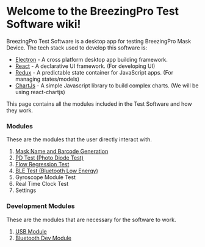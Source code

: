 # Welcome to the BreezingPro Test Software wiki!

BreezingPro Test Software is a desktop app for testing BreezingPro Mask Device. The tech stack used to develop this software is:
* [Electron](https://electronjs.org/) - A cross platform desktop app building framework.
* [React](https://reactjs.org/) - A declarative UI framework. (For developing UI)
* [Redux](https://redux.js.org/) - A predictable state container for JavaScript apps. (For managing states/models)
* [ChartJs](https://www.chartjs.org/) - A simple Javascript library to build complex charts. (We will be using react-chartjs)

This page contains all the modules included in the Test Software and how they work.

### Modules
These are the modules that the user directly interact with.

1. [Mask Name and Barcode Generation](https://github.com/navi25/breezing_rgf/wiki/Mask-Name-and-Barcode-Generation)
2. [PD Test (Photo Diode Test)](https://github.com/navi25/breezing_rgf/wiki/PD-Test-(Photo-Diode-Test))
3. [Flow Regression Test](https://github.com/navi25/breezing_rgf/wiki/Flow-Regression-Test)
4. [BLE Test (Bluetooth Low Energy)](https://github.com/navi25/breezing_rgf/wiki/BLE-Test-(Bluetooth-Low-Energy))
5. Gyroscope Module Test
6. Real Time Clock Test
7. Settings

### Development Modules
These are the modules that are necessary for the software to work.

1. [USB Module](https://github.com/navi25/breezing_rgf/wiki/USB-Module-(dev-module))
2. [Bluetooth Dev Module](https://github.com/navi25/breezing_rgf/wiki/Bluetooth-Dev-Module)






